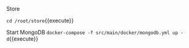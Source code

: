 Store 

`cd /root/store`{{execute}}

Start MongoDB
`docker-compose -f src/main/docker/mongodb.yml up -d`{{execute}}
